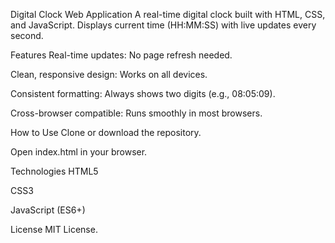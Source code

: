 Digital Clock Web Application
A real-time digital clock built with HTML, CSS, and JavaScript. Displays current time (HH:MM:SS) with live updates every second.

Features
Real-time updates: No page refresh needed.

Clean, responsive design: Works on all devices.

Consistent formatting: Always shows two digits (e.g., 08:05:09).

Cross-browser compatible: Runs smoothly in most browsers.

How to Use
Clone or download the repository.

Open index.html in your browser.

Technologies
HTML5

CSS3

JavaScript (ES6+)

License
MIT License.
